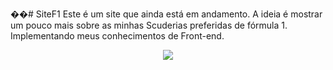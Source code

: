��#   S i t e F 1 
Este é um site que ainda está em andamento. A ideia é mostrar um pouco mais sobre as minhas Scuderias preferidas de fórmula 1. Implementando meus conhecimentos de Front-end.

<div align="center">
    <img src="[/assets/cmd node.png](https://logodownload.org/wp-content/uploads/2016/11/formula-1-logo-5-3.png)https://logodownload.org/wp-content/uploads/2016/11/formula-1-logo-5-3.png">
 
 
